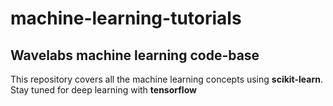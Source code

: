 # machine-learning-tutorials
## Wavelabs machine learning code-base

This repository covers all the machine learning concepts using **scikit-learn**. Stay tuned for deep learning with **tensorflow**